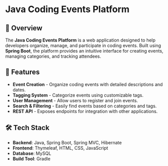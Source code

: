 # Java Coding Events Platform

## 📌 Overview
The **Java Coding Events Platform** is a web application designed to help developers organize, manage, and participate in coding events. Built using **Spring Boot**, the platform provides an intuitive interface for creating events, managing categories, and tracking attendees.

## 🚀 Features
- **Event Creation** - Organize coding events with detailed descriptions and dates.
- **Tagging System** - Categorize events using customizable tags.
- **User Management** - Allow users to register and join events.
- **Search & Filtering** - Easily find events based on categories and tags.
- **REST API** - Exposes endpoints for integration with other applications.

## 🛠 Tech Stack
- **Backend**: Java, Spring Boot, Spring MVC, Hibernate
- **Frontend**: Thymeleaf, HTML, CSS, JavaScript
- **Database**: MySQL
- **Build Tool**: Gradle
